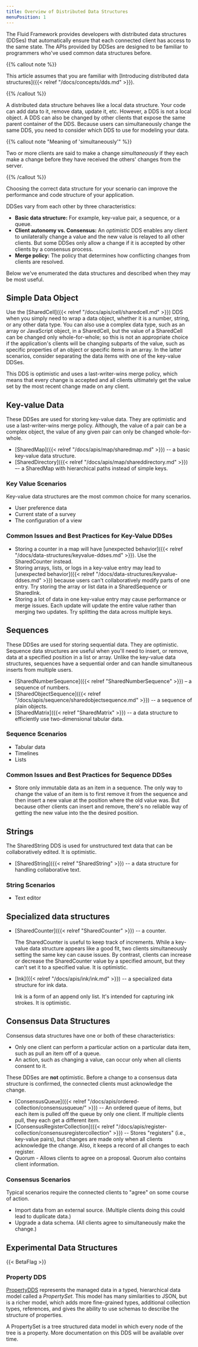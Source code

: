 ```yaml
---
title: Overview of Distributed Data Structures
menuPosition: 1
---
```


The Fluid Framework provides developers with distributed data structures (DDSes) that automatically ensure that each
connected client has access to the same state. The APIs provided by DDSes are designed to be familiar to programmers
who've used common data structures before.

{{% callout note %}}

This article assumes that you are familiar with [Introducing distributed data structures]({{< relref "/docs/concepts/dds.md" >}}).

{{% /callout %}}

A distributed data structure behaves like a local data structure. Your code can add data to it, remove data, update it, etc.
However, a DDS is not a local object. A DDS can also be changed by other clients that expose the same parent container of the DDS. Because users can
simultaneously change the same DDS, you need to consider which DDS to use for modeling your data.

{{% callout note "Meaning of 'simultaneously'" %}}

Two or more clients are said to make a change *simultaneously* if they each make a change before they have received the others' changes from the server.

{{% /callout %}}

Choosing the correct data structure for your scenario can improve the performance and code structure of your application.

DDSes vary from each other by three characteristics:

- **Basic data structure:** For example, key-value pair, a sequence, or a queue.
- **Client autonomy vs. Consensus:** An *optimistic* DDS enables any client to unilaterally change a value and the new value is relayed to all other clients. But some DDSes only allow a change if it is accepted by other clients by a consensus process.
- **Merge policy:** The policy that determines how conflicting changes from clients are resolved.

Below we've enumerated the data structures and described when they may be most useful.

## Simple Data Object

Use the [SharedCell]({{< relref "/docs/apis/cell/sharedcell.md" >}}) DDS when you simply need to wrap a data object, whether it is a number, string, or any other data type. You can also use a complex data type, such as an array or JavaScript object, in a SharedCell, but the value of a SharedCell can be changed only whole-for-whole; so this is not an appropriate choice if the application's clients will be changing subparts of the value, such as specific properties of an object or specific items in an array. In the latter scenarios, consider separating the data items with one of the key-value DDSes.

This DDS is optimistic and uses a last-writer-wins merge policy, which means that every change is accepted and all clients ultimately get the value set by the most recent change made on any client.

## Key-value Data

These DDSes are used for storing key-value data. They are optimistic and use a last-writer-wins merge policy. Although, the value of a pair can be a complex object, the value of any given pair can only be changed whole-for-whole. 

* [SharedMap]({{< relref "/docs/apis/map/sharedmap.md" >}}) -- a basic key-value data structure.
* [SharedDirectory]({{< relref "/docs/apis/map/shareddirectory.md" >}}) –- a SharedMap with hierarchical paths instead of
simple keys.

### Key Value Scenarios

Key-value data structures are the most common choice for many scenarios.

* User preference data
* Current state of a survey
* The configuration of a view

### Common Issues and Best Practices for Key-Value DDSes

* Storing a counter in a map will have [unexpected behavior]({{< relref "/docs/data-structures/keyvalue-ddses.md" >}}).
Use the SharedCounter instead.
* Storing arrays, lists, or logs in a key-value entry may lead to
[unexpected behavior]({{< relref "/docs/data-structures/keyvalue-ddses.md" >}}) because users can't collaboratively
modify parts of one entry. Try storing the array or list data in a SharedSequence or SharedInk.
* Storing a lot of data in one key-value entry may cause performance or merge issues. Each update will update the
entire value rather than merging two updates. Try splitting the data across multiple keys.

## Sequences

These DDSes are used for storing sequential data. They are optimistic. Sequence data structures are useful when you'll need to insert, or remove, data at a specified position in a list or array. Unlike the
key-value data structures, sequences have a sequential order and can handle simultaneous inserts from multiple users.

* [SharedNumberSequence]({{< relref "SharedNumberSequence" >}}) – a sequence of numbers.
* [SharedObjectSequence]({{< relref "/docs/apis/sequence/sharedobjectsequence.md" >}}) -- a sequence of plain objects.
* [SharedMatrix]({{< relref "SharedMatrix" >}}) -- a data structure to efficiently use two-dimensional tabular data.

### Sequence Scenarios

* Tabular data
* Timelines
* Lists

### Common Issues and Best Practices for Sequence DDSes

* Store only immutable data as an item in a sequence. The only way to change the value of an item is to first remove it from the sequence and then insert a new value at the position where the old value was. But because other clients can insert and remove, there's no reliable way of getting the new value into the the desired position.  

## Strings

The SharedString DDS is used for unstructured text data that can be collaboratively edited. It is optimistic. 

* [SharedString]({{< relref "SharedString" >}}) -- a data structure for handling collaborative text.

### String Scenarios

* Text editor

## Specialized data structures

* [SharedCounter]({{< relref "SharedCounter" >}}) -- a counter.

    The SharedCounter is useful to keep track of increments. While a key-value data structure appears like a good fit,
    two clients simultaneously setting the same key can cause issues. By contrast, clients can increase or decrease the SharedCounter value by a specified amount, but they can't set it to a specified value. It is optimistic.

* [Ink]({{< relref "/docs/apis/ink/ink.md" >}}) -- a specialized data structure for ink data.

    Ink is a form of an append only list. It's intended for capturing ink strokes. It is optimistic.

## Consensus Data Structures

Consensus data structures have one or both of these characteristics:

* Only one client can perform a particular action on a particular data item, such as pull an item off of a queue.
* An action, such as changing a value, can occur only when all clients consent to it.

These DDSes are **not** optimistic. Before a change to a consensus data structure is confirmed, the connected clients
must acknowledge the change.

* [ConsensusQueue]({{< relref "/docs/apis/ordered-collection/consensusqueue/" >}}) -- An ordered queue of items, but each item is pulled
off the queue by only one client. If multiple clients pull, they each get a different item.
* [ConsensusRegisterCollection]({{< relref "/docs/apis/register-collection/consensusregistercollection" >}}) -- Stores "registers" (i.e., key-value pairs), but changes are made only when all clients acknowledge the change. Also, it keeps a record of all changes to each register.
* Quorum - Allows clients to agree on a proposal. Quorum also contains client information.

### Consensus Scenarios

Typical scenarios require the connected clients to "agree" on some course of action.

* Import data from an external source. (Multiple clients doing this could lead to duplicate data.)
* Upgrade a data schema. (All clients agree to simultaneously make the change.)

## Experimental Data Structures

{{< BetaFlag >}}

### Property DDS

[PropertyDDS](https://github.com/microsoft/FluidFramework/tree/main/experimental/PropertyDDS) represents the managed
data in a typed, hierarchical data model called a *PropertySet*. This model has many similarities to JSON, but is a
richer model, which adds more fine-grained types, additional collection types, references, and gives the ability to use
schemas to describe the structure of properties.

A PropertySet is a tree structured data model in which every node of the tree is a property. More documentation on this
DDS will be available over time.
